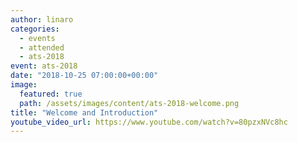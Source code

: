 ```yaml
---
author: linaro
categories:
  - events
  - attended
  - ats-2018
event: ats-2018
date: "2018-10-25 07:00:00+00:00"
image:
  featured: true
  path: /assets/images/content/ats-2018-welcome.png
title: "Welcome and Introduction"
youtube_video_url: https://www.youtube.com/watch?v=80pzxNVc8hc
---
```

